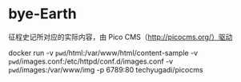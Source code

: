 # bye-Earth
征程史记所对应的实际内容，由 Pico CMS（http://picocms.org/）驱动


docker run -v `pwd`/html:/var/www/html/content-sample -v `pwd`/images.conf:/etc/httpd/conf.d/images.conf -v `pwd`/images:/var/www/img -p 6789:80 techyugadi/picocms
